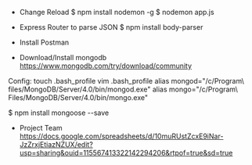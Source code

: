 - Change Reload
$ npm install nodemon -g
$ nodemon app.js


- Express Router to parse JSON
$ npm install body-parser

- Install Postman


- Download/Install mongodb
https://www.mongodb.com/try/download/community

Config:
touch .bash_profile
vim .bash_profile
alias mongod="/c/Program\ files/MongoDB/Server/4.0/bin/mongod.exe"
alias mongo="/c/Program\ Files/MongoDB/Server/4.0/bin/mongo.exe"

$ npm install mongoose --save


- Project Team
https://docs.google.com/spreadsheets/d/10muRUstZcxE9iNar-JzZrxjEtiazNZUX/edit?usp=sharing&ouid=115567413322142294206&rtpof=true&sd=true